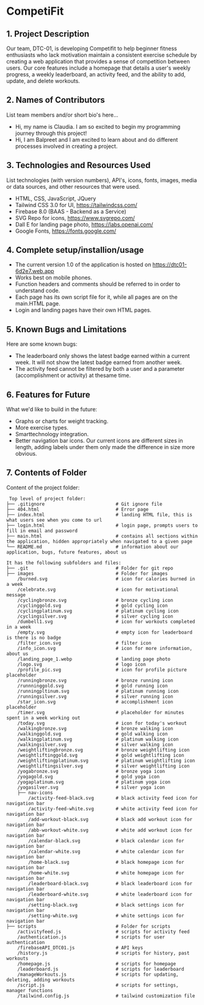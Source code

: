 # CompetiFit

## 1. Project Description
Our team, DTC-01, is developing Competifit to help beginner fitness enthusiasts who lack motivation maintain a consistent exercise schedule by creating a web application that provides a sense of competition between users.
Our core features include a homepage that details a user's weekly progress, a weekly leaderboard, an activity feed, and the ability to add, update, and delete workouts. 

## 2. Names of Contributors
List team members and/or short bio's here... 
* Hi, my name is Claudia. I am so excited to begin my programming journey through this project!
* Hi, I am Balpreet and I am excited to learn about and do different processes involved in creating a project.
	
## 3. Technologies and Resources Used
List technologies (with version numbers), API's, icons, fonts, images, media or data sources, and other resources that were used.
* HTML, CSS, JavaScript, JQuery
* Tailwind CSS 3.0 for UI, https://tailwindcss.com/ 
* Firebase 8.0 (BAAS - Backend as a Service)
* SVG Repo for icons, https://www.svgrepo.com/ 
* Dall E for landing page photo, https://labs.openai.com/
* Google Fonts, https://fonts.google.com/

## 4. Complete setup/installion/usage
* The current version 1.0 of the application is hosted on https://dtc01-6d2e7.web.app
* Works best on mobile phones. 
* Function headers and comments should be referred to in order to understand code.
* Each page has its own script file for it, while all pages are on the main.HTML page. 
* Login and landing pages have their own HTML pages.

## 5. Known Bugs and Limitations
Here are some known bugs:
* The leaderboard only shows the latest badge earned within a current week. It will not show the latest badge earned from another week. 
* The activity feed cannot be filtered by both a user and a parameter (accomplishment or activity) at thesame time. 

## 6. Features for Future
What we'd like to build in the future:
* Graphs or charts for weight tracking.
* More exercise types.
* Smarttechnology integration.
* Better navigation bar icons. Our current icons are different sizes in length, adding labels under them only made the difference in size more obvious. 
	
## 7. Contents of Folder
Content of the project folder:

```
 Top level of project folder: 
├── .gitignore                          # Git ignore file
├── 404.html                            # Error page
├── index.html                          # landing HTML file, this is what users see when you come to url
├── login.html                          # login page, prompts users to fill in email and password
├── main.html                           # contains all sections within the application, hidden appropriately when navigated to a given page 
└── README.md                           # information about our application, bugs, future features, about us

It has the following subfolders and files:
├── .git                                # Folder for git repo
├── images                              # Folder for images
    /burned.svg                         # icon for calories burned in a week
    /celebrate.svg                      # icon for motivational message
    /cyclingbronze.svg                  # bronze cycling icon
    /cyclinggold.svg                    # gold cycling icon
    /cyclingplatinum.svg                # platinum cycling icon
    /cyclingsilver.svg                  # silver cycling icon
    /dumbell1.svg                       # icon for workouts completed in a week
    /empty.svg                          # empty icon for leaderboard is there is no badge
    /filter_icon.svg                    # filter icon
    /info_icon.svg                      # icon for more information, about us
    /landing_page_1.webp                # landing page photo
    /logo.svg                           # logo icon
    /profile_pic.svg                    # icon for profile picture placeholder
    /runningbronze.svg                  # bronze running icon
    /runnninggold.svg                   # gold running icon
    /runningpltinum.svg                 # platinum running icon
    /runningsilver.svg                  # silver running icon
    /star_icon.svg                      # accomplishment icon placeholder
    /timer.svg                          # placeholder for minutes spent in a week working out
    /today.svg                          # icon for today's workout
    /walkingbronze.svg                  # bronze walking icon
    /walkinggold.svg                    # gold walking icon
    /walkingplatinum.svg                # platinum walking icon
    /walkingsilver.svg                  # silver walking icon
    /weightliftingbronze.svg            # bronze weightlifting icon
    /weightliftinggold.svg              # gold weightlifting icon
    /weightliftingplatinum.svg          # platinum weightlifting icon
    /weightliftingsilver.svg            # silver weightlifting icon
    /yogabronze.svg                     # bronze yoga icon
    /yogagold.svg                       # gold yoga icon
    /yogaplatinum.svg                   # platinum yoga icon
    /yogasilver.svg                     # silver yoga icon
    ├── nav-icons
        /activity-feed-black.svg        # black activity feed icon for navigation bar
        /activity-feed-white.svg        # white activity feed icon for navigation bar
        /add-workout-black.svg          # black add workout icon for navigation bar
        /abb-workout-white.svg          # white add workout icon for navigation bar
        /calendar-black.svg             # black calendar icon for navigation bar
        /calendar-white.svg             # white calendar icon for navigation bar
        /home-black.svg                 # black homepage icon for navigation bar
        /home-white.svg                 # white homepage icon for navigation bar
        /leaderboard-black.svg          # black leaderboard icon for navigation bar
        /leaderboard-white.svg          # white leaderboard icon for navigation bar
        /setting-black.svg              # black settings icon for navigation bar
        /setting-white.svg              # white settings icon for navigation bar
├── scripts                             # Folder for scripts
    /activityfeed.js                    # scripts for activity feed
    /authentication.js                  # scripts for user authentication
    /firebaseAPI_DTC01.js               # API keys
    /history.js                         # scripts for history, past workouts
    /homepage.js                        # scripts for homepage
    /leaderboard.js                     # scripts for leaderboard
    /manageWorkouts.js                  # scripts for updating, deleting, adding workouts
    /script.js                          # scripts for settings, manager functions
    /tailwind.config.js                 # tailwind customization file 






